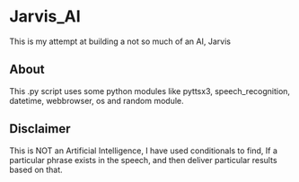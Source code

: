 # Jarvis_AI
This is my attempt at building a not so much of an AI, Jarvis
## About 
This .py script uses some python modules like pyttsx3, speech_recognition, 
datetime, webbrowser, os and random module.

## Disclaimer
This is NOT an Artificial Intelligence, I have used conditionals to find, If a particular phrase exists in the speech, and then deliver particular results based on that.
